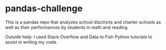 # pandas-challenge

This is a pandas repo that analyzes school disctricts and charter schools as well as their performances by students in math and reading.

Outside help: I used Stack Overflow and Data to Fish Python tutorials to assist in writing my code.
